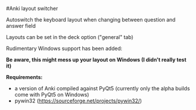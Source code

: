 #Anki layout switcher

Autoswitch the keyboard layout when changing between question and answer field

Layouts can be set in the deck option ("general" tab)

Rudimentary Windows support has been added:

**Be aware, this might mess up your layout on Windows (I didn't really test it)**

**Requirements:** 

* a version of Anki compiled against PyQt5 (currently only the alpha builds come with PyQt5 on Windows)
* pywin32 (https://sourceforge.net/projects/pywin32/)
